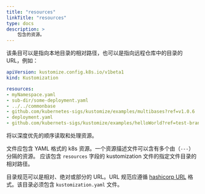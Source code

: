 ```yaml
---
title: "resources"
linkTitle: "resources"
type: docs
description: >
    包含的资源。
---
```


该条目可以是指向本地目录的相对路径，也可以是指向远程仓库中的目录的 URL，例如：

```yaml
apiVersion: kustomize.config.k8s.io/v1beta1
kind: Kustomization

resources:
- myNamespace.yaml
- sub-dir/some-deployment.yaml
- ../../commonbase
- github.com/kubernetes-sigs/kustomize/examples/multibases?ref=v1.0.6
- deployment.yaml
- github.com/kubernets-sigs/kustomize/examples/helloWorld?ref=test-branch
```

将以深度优先的顺序读取和处理资源。

文件应包含 YAML 格式的 k8s 资源。一个资源描述文件可以含有多个由（`---`）分隔的资源。
应该包含 `resources` 字段的 kustomization 文件的指定文件目录的相对路径。

[hashicorp URL]: https://github.com/hashicorp/go-getter#url-format

目录规范可以是相对、绝对或部分的 URL。URL 规范应遵循 [hashicorp URL] 格式。该目录必须包含 `kustomization.yaml` 文件。
